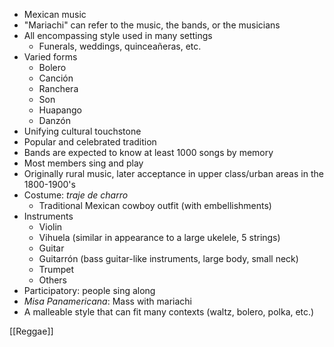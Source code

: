 - Mexican music
- "Mariachi" can refer to the music, the bands, or the musicians
- All encompassing style used in many settings
	- Funerals, weddings, quinceañeras, etc.
- Varied forms
	- Bolero
	- Canción
	- Ranchera
	- Son
	- Huapango
	- Danzón
- Unifying cultural touchstone
- Popular and celebrated tradition
- Bands are expected to know at least 1000 songs by memory
- Most members sing and play
- Originally rural music, later acceptance in upper class/urban areas in the 1800-1900's
- Costume: *traje de charro* 
	- Traditional Mexican cowboy outfit (with embellishments)
- Instruments
	- Violin
	- Vihuela (similar in appearance to a large ukelele, 5 strings)
	- Guitar
	- Guitarrón (bass guitar-like instruments, large body, small neck)
	- Trumpet
	- Others
- Participatory: people sing along
- *Misa Panamericana*: Mass with mariachi
- A malleable style that can fit many contexts (waltz, bolero, polka, etc.)

[[Reggae]]
